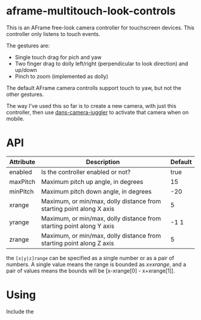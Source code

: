 # aframe-multitouch-look-controls

This is an AFrame free-look camera controller for touchscreen devices. This controller only listens to touch events.

The gestures are:
* Single touch drag for pich and yaw
* Two finger drag to dolly left/right (perpendicular to look direction) and up/down
* Pinch to zoom (implemented as dolly)

The default AFrame camera controlls support touch to yaw, but not the other gestures.

The way I've used this so far is to create a new camera, with just this controller, then use [dans-camera-juggler](https://github.com/morandd/dans-aframe-camera-juggler) to activate that camera when on mobile.


# API #

Attribute | Description | Default
--- | --- | ---
enabled | Is the controller enabled or not? | true
maxPitch | Maximum pitch up angle, in degrees | 15
minPitch | Maximum pitch down angle, in degrees | -20
xrange | Maximum, or min/max, dolly distance from starting point along X axis | 5
yrange | Maximum, or min/max, dolly distance from starting point along Y axis | -1 1
zrange | Maximum, or min/max, dolly distance from starting point along Z axis | 5

the `[x|y|z]range` can be specified as a single number or as a pair of numbers. A single value means the range is
bounded as _x&plusmn;xrange_, and a pair of values means the bounds will be [x-xrange[0] - x+xrange[1]]. 

# Using #

Include the <script> tag and add this component to a camera entity.

I've been using this component with [dans-camera-juggler](https://github.com/morandd/dans-aframe-camera-juggler). It's probably best to look at the [Example](https://morandd.github.io/aframe-multitouch-look-controls/example/)

```
<script src="https://morandd.github.io/aframe-multitouch-look-controls/multitouch-look-controls.js"></script>

...
<a-entity camera multitouch-look-controls></a-entity>
```

